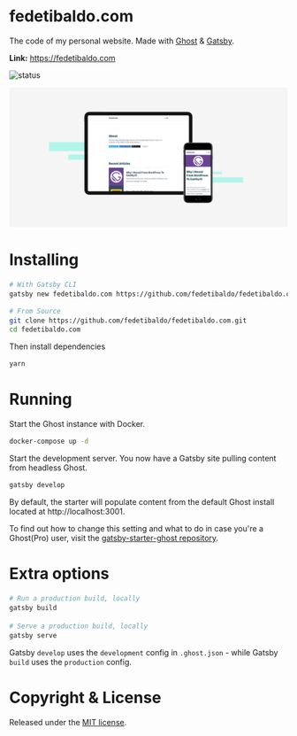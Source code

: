 # fedetibaldo.com

The code of my personal website. Made with [Ghost](https://ghost.org) & [Gatsby](https://gatsbyjs.org).

**Link:** https://fedetibaldo.com

![status][status]

[status]: https://img.shields.io/website?down_color=red&down_message=offline&up_color=green&up_message=online&url=https%3A%2F%2Ffedetibaldo.com

![gatsby-starter-ghost](./concept.png)

# Installing

```bash
# With Gatsby CLI
gatsby new fedetibaldo.com https://github.com/fedetibaldo/fedetibaldo.com.git
```

```bash
# From Source
git clone https://github.com/fedetibaldo/fedetibaldo.com.git
cd fedetibaldo.com
```

Then install dependencies

```bash
yarn
```

# Running

Start the Ghost instance with Docker.

```bash
docker-compose up -d
```

Start the development server. You now have a Gatsby site pulling content from headless Ghost.

```bash
gatsby develop
```

By default, the starter will populate content from the default Ghost install located at http://localhost:3001.

To find out how to change this setting and what to do in case you're a Ghost(Pro) user, visit the [gatsby-starter-ghost repository](https://github.com/TryGhost/gatsby-starter-ghost#running).

# Extra options

```bash
# Run a production build, locally
gatsby build

# Serve a production build, locally
gatsby serve
```

Gatsby `develop` uses the `development` config in `.ghost.json` - while Gatsby `build` uses the `production` config.

# Copyright & License

Released under the [MIT license](LICENSE).
